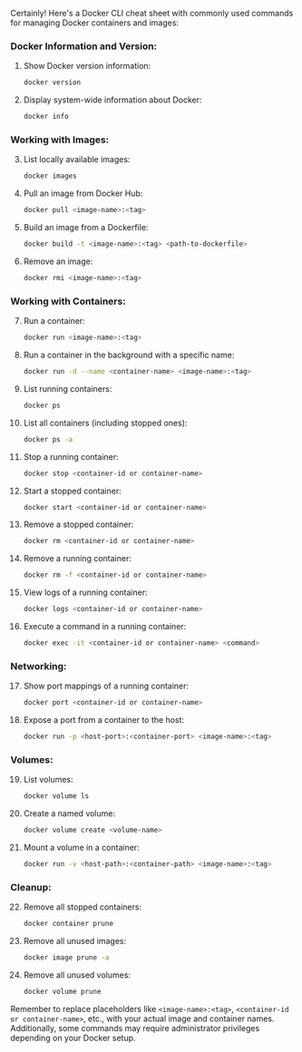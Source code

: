 Certainly! Here's a Docker CLI cheat sheet with commonly used commands for managing Docker containers and images:

### **Docker Information and Version:**
1. Show Docker version information:
    ```bash
    docker version
    ```

2. Display system-wide information about Docker:
    ```bash
    docker info
    ```

### **Working with Images:**
3. List locally available images:
    ```bash
    docker images
    ```

4. Pull an image from Docker Hub:
    ```bash
    docker pull <image-name>:<tag>
    ```

5. Build an image from a Dockerfile:
    ```bash
    docker build -t <image-name>:<tag> <path-to-dockerfile>
    ```

6. Remove an image:
    ```bash
    docker rmi <image-name>:<tag>
    ```

### **Working with Containers:**
7. Run a container:
    ```bash
    docker run <image-name>:<tag>
    ```

8. Run a container in the background with a specific name:
    ```bash
    docker run -d --name <container-name> <image-name>:<tag>
    ```

9. List running containers:
    ```bash
    docker ps
    ```

10. List all containers (including stopped ones):
    ```bash
    docker ps -a
    ```

11. Stop a running container:
    ```bash
    docker stop <container-id or container-name>
    ```

12. Start a stopped container:
    ```bash
    docker start <container-id or container-name>
    ```

13. Remove a stopped container:
    ```bash
    docker rm <container-id or container-name>
    ```

14. Remove a running container:
    ```bash
    docker rm -f <container-id or container-name>
    ```

15. View logs of a running container:
    ```bash
    docker logs <container-id or container-name>
    ```

16. Execute a command in a running container:
    ```bash
    docker exec -it <container-id or container-name> <command>
    ```

### **Networking:**
17. Show port mappings of a running container:
    ```bash
    docker port <container-id or container-name>
    ```

18. Expose a port from a container to the host:
    ```bash
    docker run -p <host-port>:<container-port> <image-name>:<tag>
    ```

### **Volumes:**
19. List volumes:
    ```bash
    docker volume ls
    ```

20. Create a named volume:
    ```bash
    docker volume create <volume-name>
    ```

21. Mount a volume in a container:
    ```bash
    docker run -v <host-path>:<container-path> <image-name>:<tag>
    ```

### **Cleanup:**
22. Remove all stopped containers:
    ```bash
    docker container prune
    ```

23. Remove all unused images:
    ```bash
    docker image prune -a
    ```

24. Remove all unused volumes:
    ```bash
    docker volume prune
    ```

Remember to replace placeholders like `<image-name>:<tag>`, `<container-id or container-name>`, etc., with your actual image and container names. Additionally, some commands may require administrator privileges depending on your Docker setup.